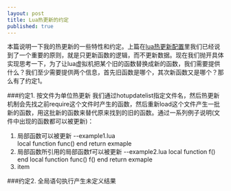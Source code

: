 ```yaml
---
layout: post
title: Lua热更新的约定
published: true
---
```



本篇说明一下我的热更新的一些特性和约定。上篇在[lua热更新配置](http://asqbtcupid.github.io/hotupdte-implement/)里我们已经说到了一个重要的原则，就是只更新函数的逻辑，而不更新数据。现在我们抛开具体实现思考一下，为了让lua虚拟机把某个旧的函数替换成新的函数，我们需要提供什么？我们至少需要提供两个信息，首先旧函数是哪个，其次新函数又是哪个？那么有了约定1。

###约定1. 按文件为单位热更新
我们通过hotupdatelist指定文件名，然后热更新机制会先找之前require这个文件时产生的函数，然后重新load这个文件产生一批新的函数，用这批新的函数来替代原来找到的旧的函数。通过一系列例子说明(文件中出现的函数都可以被更新)：

1. 局部函数可以被更新
		--example1.lua	
    	local function func()
    	end
    	return exmaple	
2. 局部函数所引用的局部函数f可以被更新
	--example2.lua
    local function f()
    end
    local function func()
    	f()
    end
    return exmaple
3. item


	


###约定2. 全局语句执行产生未定义结果




 

